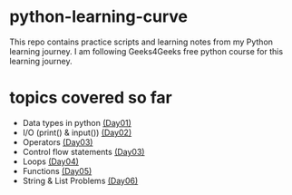 # python-learning-curve
This repo contains practice scripts and learning notes from my Python learning journey.
I am following Geeks4Geeks free python course for this learning journey.

# topics covered so far 
- Data types in python [(Day01)](Day01)
- I/O (print() & input()) [(Day02)](Day02)
- Operators [(Day03)](Day03)
- Control flow statements [(Day03)](Day03/problems/)
- Loops [(Day04)](Day04)
- Functions [(Day05)](Day05)
- String & List Problems [(Day06)](Day06)
